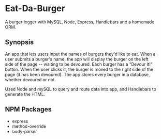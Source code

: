 # Eat-Da-Burger
A burger logger with MySQL, Node, Express, Handlebars and a homemade ORM.

## Synopsis
An app that lets users input the names of burgers they'd like to eat. When a user submits a burger's name, the app will display the burger on the left side of the page -- waiting to be devoured. Each burger has a "Devour It!" button. When the user clicks it, the burger is moved to the right side of the page (it has been devoured). The app stores every burger in a database, whether devoured or not.

Used Node and mySQL to query and route data into app, and Handlebars to generate the HTML.

## NPM Packages 
- express
- method-override
- body-parser
